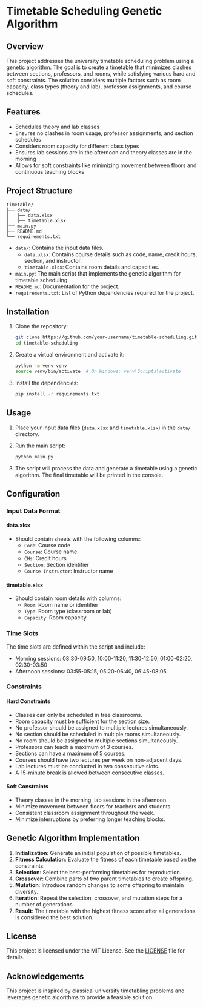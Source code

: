 # Timetable Scheduling Genetic Algorithm

## Overview

This project addresses the university timetable scheduling problem using a genetic algorithm. The goal is to create a timetable that minimizes clashes between sections, professors, and rooms, while satisfying various hard and soft constraints. The solution considers multiple factors such as room capacity, class types (theory and lab), professor assignments, and course schedules.

## Features

- Schedules theory and lab classes
- Ensures no clashes in room usage, professor assignments, and section schedules
- Considers room capacity for different class types
- Ensures lab sessions are in the afternoon and theory classes are in the morning
- Allows for soft constraints like minimizing movement between floors and continuous teaching blocks

## Project Structure

```plaintext
timetable/
├── data/
│   ├── data.xlsx
│   ├── timetable.xlsx
├── main.py
├── README.md
└── requirements.txt
```

- `data/`: Contains the input data files.
  - `data.xlsx`: Contains course details such as code, name, credit hours, section, and instructor.
  - `timetable.xlsx`: Contains room details and capacities.
- `main.py`: The main script that implements the genetic algorithm for timetable scheduling.
- `README.md`: Documentation for the project.
- `requirements.txt`: List of Python dependencies required for the project.

## Installation

1. Clone the repository:
   ```bash
   git clone https://github.com/your-username/timetable-scheduling.git
   cd timetable-scheduling
   ```

2. Create a virtual environment and activate it:
   ```bash
   python -m venv venv
   source venv/bin/activate  # On Windows: venv\Scripts\activate
   ```

3. Install the dependencies:
   ```bash
   pip install -r requirements.txt
   ```

## Usage

1. Place your input data files (`data.xlsx` and `timetable.xlsx`) in the `data/` directory.

2. Run the main script:
   ```bash
   python main.py
   ```

3. The script will process the data and generate a timetable using a genetic algorithm. The final timetable will be printed in the console.

## Configuration

### Input Data Format

#### data.xlsx
- Should contain sheets with the following columns:
  - `Code`: Course code
  - `Course`: Course name
  - `CHs`: Credit hours
  - `Section`: Section identifier
  - `Course Instructor`: Instructor name

#### timetable.xlsx
- Should contain room details with columns:
  - `Room`: Room name or identifier
  - `Type`: Room type (classroom or lab)
  - `Capacity`: Room capacity

### Time Slots

The time slots are defined within the script and include:
- Morning sessions: 08:30-09:50, 10:00-11:20, 11:30-12:50, 01:00-02:20, 02:30-03:50
- Afternoon sessions: 03:55-05:15, 05:20-06:40, 06:45-08:05

### Constraints

#### Hard Constraints
- Classes can only be scheduled in free classrooms.
- Room capacity must be sufficient for the section size.
- No professor should be assigned to multiple lectures simultaneously.
- No section should be scheduled in multiple rooms simultaneously.
- No room should be assigned to multiple sections simultaneously.
- Professors can teach a maximum of 3 courses.
- Sections can have a maximum of 5 courses.
- Courses should have two lectures per week on non-adjacent days.
- Lab lectures must be conducted in two consecutive slots.
- A 15-minute break is allowed between consecutive classes.

#### Soft Constraints
- Theory classes in the morning, lab sessions in the afternoon.
- Minimize movement between floors for teachers and students.
- Consistent classroom assignment throughout the week.
- Minimize interruptions by preferring longer teaching blocks.

## Genetic Algorithm Implementation

1. **Initialization**: Generate an initial population of possible timetables.
2. **Fitness Calculation**: Evaluate the fitness of each timetable based on the constraints.
3. **Selection**: Select the best-performing timetables for reproduction.
4. **Crossover**: Combine parts of two parent timetables to create offspring.
5. **Mutation**: Introduce random changes to some offspring to maintain diversity.
6. **Iteration**: Repeat the selection, crossover, and mutation steps for a number of generations.
7. **Result**: The timetable with the highest fitness score after all generations is considered the best solution.

## License

This project is licensed under the MIT License. See the [LICENSE](LICENSE) file for details.

## Acknowledgements

This project is inspired by classical university timetabling problems and leverages genetic algorithms to provide a feasible solution.
